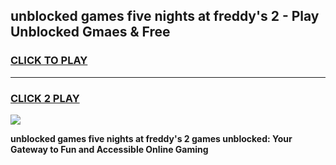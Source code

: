 
## unblocked games five nights at freddy's 2 - Play Unblocked Gmaes & Free
<h3>
<a href="https://news.freeplayer.one?title=unblocked_games_five_nights_at_freddy's_2&ref=23F">CLICK TO PLAY</a></h3>
<hr>

<h3>
<a href="https://news.freeplayer.one?title=unblocked_games_five_nights_at_freddy's_2&ref=23F">CLICK 2 PLAY</a>
  
</h3>

<a href="https://news.freeplayer.one?title=unblocked_games_five_nights_at_freddy's_2&ref=23F/"><img src="https://clearcache.store/games.png"></a>


**unblocked games five nights at freddy's 2 games unblocked: Your Gateway to Fun and Accessible Online Gaming**
